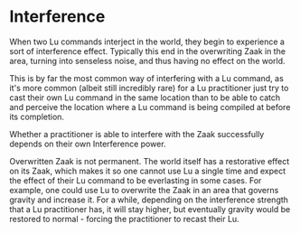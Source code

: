 # Interference
When two Lu commands interject in the world, they begin to experience a sort of interference effect. Typically this end in the overwriting Zaak in the area, turning into senseless noise, and thus having no effect on the world.

This is by far the most common way of interfering with a Lu command, as it's more common (albeit still incredibly rare) for a Lu practitioner just try to cast their own Lu command in the same location than to be able to catch and perceive the location where a Lu command is being compiled at before its completion.

Whether a practitioner is able to interfere with the Zaak successfully depends on their own Interference power. 

Overwritten Zaak is not permanent. The world itself has a restorative effect on its Zaak, which makes it so one cannot use Lu a single time and expect the effect of their Lu command to be everlasting in some cases. For example, one could use Lu to overwrite the Zaak in an area that governs gravity and increase it. For a while, depending on the interference strength that a Lu practitioner has, it will stay higher, but eventually gravity would be restored to normal - forcing the practitioner to recast their Lu.